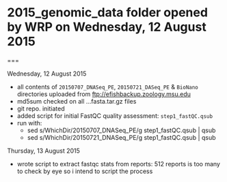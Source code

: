 # 2015_genomic_data folder opened by WRP on Wednesday, 12 August 2015
===

Wednesday, 12 August 2015

 - all contents of `20150707_DNASeq_PE`, `20150721_DASeq_PE` & `BioNano` directories uploaded from ftp://efishbackup.zoology.msu.edu
 - md5sum checked on all ...fasta.tar.gz files
 - git repo. initiated
 - added script for initial FastQC quality assessment: `step1_fastQC.qsub`
 - run with:
	- sed s/WhichDir/20150707_DNASeq_PE/g step1_fastQC.qsub | qsub
	- sed s/WhichDir/20150721_DNASeq_PE/g step1_fastQC.qsub | qsub

Thursday, 13 August 2015

 - wrote script to extract fastqc stats from reports: 512 reports is too many to check by eye so i intend to script the process


